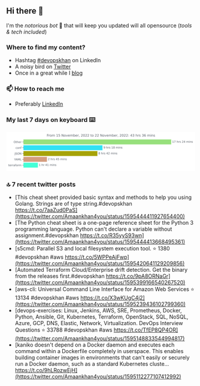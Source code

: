 <!--- [![Hits](https://hits.seeyoufarm.com/api/count/incr/badge.svg?url=https%3A%2F%2Fgithub.com%2Fakhan4u%2Fhit-counter&count_bg=%2379C83D&title_bg=%23555555&icon=&icon_color=%23E7E7E7&title=visits&edge_flat=false)](https://hits.seeyoufarm.com) --->

## Hi there 👋

I'm the _notorious bot_ 🤣 that will keep you updated will all opensource (_tools & tech included_) 

### Where to find my content?

* Hashtag [#devopskhan](https://www.linkedin.com/feed/hashtag/devopskhan) on LinkedIn
* A noisy bird on [Twitter](https://twitter.com/Amaankhan4you)
* Once in a great while I [blog](https://linuxparrot.com) 


### 📫 **How to reach me**

* Preferably [LinkedIn](https://www.linkedin.com/in/amaan-khan-linux-ninja)

### My last 7 days on keyboard ⌨️

<img src="https://github.com/akhan4u/akhan4u/blob/main/images/stat.svg" alt="Amaan's Wakatime Activity!"/>

### 🔝 7 recent twitter posts
<!-- DEVDOJO:START -->
- [This cheat sheet provided basic syntax and methods to help you using Golang. Strings are of type string.#devopskhan https://t.co/7aaZud0PaS](https://twitter.com/Amaankhan4you/status/1595444411927654400)
- [The Python cheat sheet is a one-page reference sheet for the Python 3 programming language. Python can&#39;t declare a variable without assignment.#devopskhan https://t.co/R35yyS93wn](https://twitter.com/Amaankhan4you/status/1595444413668495361)
- [s5cmd: Parallel S3 and local filesystem execution tool.
⭐️ 1380
#devopskhan #aws
https://t.co/5WPPeAjFwp](https://twitter.com/Amaankhan4you/status/1595420641129209856)
- [Automated Terraform Cloud/Enterprise drift detection. Get the binary from the releases first.#devopskhan https://t.co/9pA8ORNaGr](https://twitter.com/Amaankhan4you/status/1595399166540267520)
- [aws-cli: Universal Command Line Interface for Amazon Web Services
⭐️ 13134
#devopskhan #aws
https://t.co/X3wKUgC4j2](https://twitter.com/Amaankhan4you/status/1595239436102799360)
- [devops-exercises: Linux, Jenkins, AWS, SRE, Prometheus, Docker, Python, Ansible, Git, Kubernetes, Terraform, OpenStack, SQL, NoSQL, Azure, GCP, DNS, Elastic, Network, Virtualization. DevOps Interview Questions
⭐️ 33788
#devopskhan #aws
https://t.co/TfEP8QP4OR](https://twitter.com/Amaankhan4you/status/1595148833544994817)
- [kaniko doesn&#39;t depend on a Docker daemon and executes each command within a Dockerfile completely in userspace. This enables building container images in environments that can&#39;t easily or securely run a Docker daemon, such as a standard Kubernetes cluste… https://t.co/9hLRozwEjH](https://twitter.com/Amaankhan4you/status/1595112277107412992)
<!-- DEVDOJO:END -->

<!-- ![Amaan's GitHub stats](https://github-readme-stats.vercel.app/api?username=akhan4u&count_private=true&show_icons=true&hide=contribs) -->
